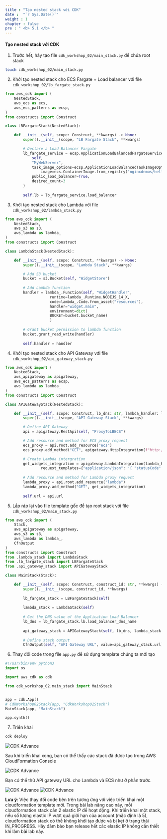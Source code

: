 ```yaml
---
title : "Tạo nested stack với CDK"
date :  "`r Sys.Date()`" 
weight : 1
chapter : false
pre : " <b> 5.1 </b> "
---
```


#### Tạo nested stack với CDK

1. Trước hết, hãy tạo file `cdk_workshop_02/main_stack.py` để chứa root stack
```bash
touch cdk_workshop_02/main_stack.py
```

2. Khởi tạo nested stack cho ECS Fargate + Load balancer với file `cdk_workshop_02/lb_fargate_stack.py`
```python
from aws_cdk import (
    NestedStack,
    aws_ecs as ecs,
    aws_ecs_patterns as ecsp,
)
from constructs import Construct

class LBFargateStack(NestedStack):

    def __init__(self, scope: Construct, **kwargs) -> None:
        super().__init__(scope, "LB Fargate Stack", **kwargs)

        # Declare a Load Balancer Fargate 
        lb_fargate_service = ecsp.ApplicationLoadBalancedFargateService(
			self, 
		    "MyWebServer",
            task_image_options=ecsp.ApplicationLoadBalancedTaskImageOptions(
                image=ecs.ContainerImage.from_registry("nginxdemos/hello")),
            public_load_balancer=True,
            desired_count=3
        )
        
        self.lb = lb_fargate_service.load_balancer
```

3. Khởi tạo nested stack cho Lambda với file `cdk_workshop_02/lambda_stack.py`
```python
from aws_cdk import (
    NestedStack,
    aws_s3 as s3,
    aws_lambda as lambda_
)
from constructs import Construct

class LambdaStack(NestedStack):

    def __init__(self, scope: Construct, **kwargs) -> None:
        super().__init__(scope, "Lambda Stack", **kwargs)

        # Add S3 bucket
        bucket = s3.Bucket(self, "WidgetStore")
        
        # Add Lambda function
        handler = lambda_.Function(self, "WidgetHandler",
                    runtime=lambda_.Runtime.NODEJS_14_X,
                    code=lambda_.Code.from_asset("resources"),
                    handler="widget.main",
                    environment=dict(
                    BUCKET=bucket.bucket_name)
                    )
        
        # Grant bucket permission to lambda function
        bucket.grant_read_write(handler)
        
        self.handler = handler
```

4. Khởi tạo nested stack cho API Gateway với file `cdk_workshop_02/api_gateway_stack.py`
```python
from aws_cdk import (
    NestedStack,
    aws_apigateway as apigateway,
    aws_ecs_patterns as ecsp,
    aws_lambda as lambda_
)
from constructs import Construct

class APIGatewayStack(NestedStack):

    def __init__(self, scope: Construct, lb_dns: str, lambda_handler: lambda_.Function,  **kwargs) -> None:
        super().__init__(scope, "API Gateway Stack", **kwargs)

        # Define API Gateway
        api = apigateway.RestApi(self, "ProxyToLBECS")

        # Add resource and method for ECS proxy request
        ecs_proxy = api.root.add_resource("ecs")
        ecs_proxy.add_method("GET", apigateway.HttpIntegration(f"http://{lb_dns}"))

        # Create Lambda intergration
        get_widgets_integration = apigateway.LambdaIntegration(lambda_handler,
                request_templates={"application/json": '{ "statusCode": "200" }'})
        
        # Add resource and method for Lambda proxy request
        lambda_proxy = api.root.add_resource("lambda")
        lambda_proxy.add_method("GET", get_widgets_integration)
        
        self.url = api.url
```

5. Lắp ráp lại vào file template gốc để tạo root stack với file `cdk_workshop_02/main_stack.py`
```python
from aws_cdk import (
    Stack,
    aws_apigateway as apigateway,
    aws_s3 as s3,
    aws_lambda as lambda_,
    CfnOutput
)
from constructs import Construct
from .lambda_stack import LambdaStack
from .lb_fargate_stack import LBFargateStack
from .api_gateway_stack import APIGatewayStack

class MainStack(Stack):

    def __init__(self, scope: Construct, construct_id: str, **kwargs) -> None:
        super().__init__(scope, construct_id, **kwargs)
        
        lb_fargate_stack = LBFargateStack(self)
        
        lambda_stack = LambdaStack(self)
        
        # Get the DNS value of the Application Load Balancer 
        lb_dns = lb_fargate_stack.lb.load_balancer_dns_name
        
        api_gateway_stack = APIGatewayStack(self, lb_dns, lambda_stack.handler)
        
        # Define stack output
        CfnOutput(self, "API Gateway URL", value=api_gateway_stack.url)
```

6. Thay đổi code trong file `app.py` để sử dụng template chúng ta mới tạo
```python
#!/usr/bin/env python3
import os

import aws_cdk as cdk

from cdk_workshop_02.main_stack import MainStack


app = cdk.App()
# CdkWorkshop02Stack(app, "CdkWorkshop02Stack")
MainStack(app, "MainStack")

app.synth()
```

7. Triển khai
```bash
cdk deploy
```

![CDK Advance](/images/5-nestedstack/deploy-stack.png)

Sau khi triển khai xong, bạn có thể thấy các stack đã được tạo trong AWS CloudFormation Console

![CDK Advance](/images/5-nestedstack/cf-console.png)

Bạn có thể thử API gateway URL cho Lambda và ECS như ở phần trước.

![CDK Advance](/images/5-nestedstack/lb-result.png)
![CDK Advance](/images/5-nestedstack/lambda-result.png)

**Lưu ý**: Việc thay đổi code bên trên tương ứng với việc triển khai một cloudformation template mới. Trong bài lab nâng cao này, mỗi cloudformation stack cần 2 elastic IP để hoạt động. Khi triển khai một stack, nếu số lượng elastic IP vượt quá giới hạn của account (mặc định là 5), cloudformation stack có thể không khởi tạo được và bị kẹt ở trạng thái IN_PROGRESS. Hãy đảm bảo bạn release hết các elastic IP không cần thiết khi làm bài lab này.
